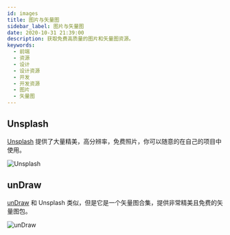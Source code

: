 ```yaml
---
id: images
title: 图片与矢量图
sidebar_label: 图片与矢量图
date: 2020-10-31 21:39:00
description: 获取免费高质量的图片和矢量图资源。
keywords:
  - 前端
  - 资源
  - 设计
  - 设计资源
  - 开发
  - 开发资源
  - 图片
  - 矢量图
---
```


## Unsplash

[Unsplash](https://unsplash.com/) 提供了大量精美，高分辨率，免费照片，你可以随意的在自己的项目中使用。

![Unsplash](https://tailwindcss.com/_next/static/media/unsplash.423c2dda15c11c6803adf4cf5297505e.jpg)

## unDraw

[unDraw](https://undraw.co/) 和 Unsplash 类似，但是它是一个矢量图合集，提供非常精美且免费的矢量图包。

![unDraw](https://tailwindcss.com/_next/static/media/undraw.7c2c552f4e7e5c0d3093272e31307e1f.png)
